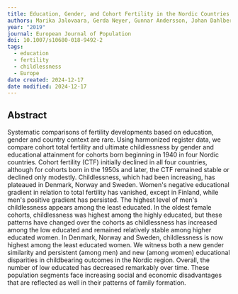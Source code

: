 ```yaml
---
title: Education, Gender, and Cohort Fertility in the Nordic Countries
authors: Marika Jalovaara, Gerda Neyer, Gunnar Andersson, Johan Dahlberg, Lars Dommermuth, Peter Fallesen, Trude Lappegård
year: "2019"
journal: European Journal of Population
doi: 10.1007/s10680-018-9492-2
tags:
  - education
  - fertility
  - childlessness
  - Europe
date created: 2024-12-17
date modified: 2024-12-17
---
```


## Abstract

Systematic comparisons of fertility developments based on education, gender and country context are rare. Using harmonized register data, we compare cohort total fertility and ultimate childlessness by gender and educational attainment for cohorts born beginning in 1940 in four Nordic countries. Cohort fertility (CTF) initially declined in all four countries, although for cohorts born in the 1950s and later, the CTF remained stable or declined only modestly. Childlessness, which had been increasing, has plateaued in Denmark, Norway and Sweden. Women's negative educational gradient in relation to total fertility has vanished, except in Finland, while men's positive gradient has persisted. The highest level of men's childlessness appears among the least educated. In the oldest female cohorts, childlessness was highest among the highly educated, but these patterns have changed over the cohorts as childlessness has increased among the low educated and remained relatively stable among higher educated women. In Denmark, Norway and Sweden, childlessness is now highest among the least educated women. We witness both a new gender similarity and persistent (among men) and new (among women) educational disparities in childbearing outcomes in the Nordic region. Overall, the number of low educated has decreased remarkably over time. These population segments face increasing social and economic disadvantages that are reflected as well in their patterns of family formation.
